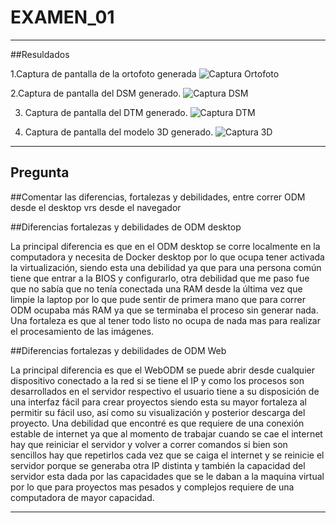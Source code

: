 # EXAMEN_01


----------------------------------
##Resuldados 

1.Captura de pantalla de la ortofoto generada
![Captura Ortofoto](https://cdn.discordapp.com/attachments/501881994469441543/813250376190918727/Captura_D3.png) 

2.Captura de pantalla del DSM generado.
![Captura DSM](https://cdn.discordapp.com/attachments/501881994469441543/813250398033805332/Captura_DSM.png)

3.	Captura de pantalla del DTM generado.
![Captura DTM](https://cdn.discordapp.com/attachments/501881994469441543/813250408436858902/Captura_DTM.png)

4.	Captura de pantalla del modelo 3D generado.
![Captura 3D](https://cdn.discordapp.com/attachments/501881994469441543/813250376190918727/Captura_D3.png)

----------------------------------

## Pregunta


##Comentar las diferencias, fortalezas y debilidades, entre correr ODM desde el desktop vrs desde el navegador


##Diferencias fortalezas y debilidades de ODM desktop

La principal diferencia es que en el ODM desktop se corre localmente en la computadora y necesita de Docker desktop por lo que ocupa tener activada la virtualización, siendo esta una debilidad ya que para una persona común tiene que entrar a la BIOS y configurarlo, otra debilidad que me paso fue que no sabía que no tenía conectada una RAM desde la última vez que limpie la laptop por lo que pude sentir de primera mano que para correr ODM ocupaba más RAM ya que se terminaba el proceso sin generar nada. Una fortaleza es que al tener todo listo no ocupa de nada mas para realizar el procesamiento de las imágenes.

##Diferencias fortalezas y debilidades de ODM Web

La principal diferencia es que el WebODM se puede abrir desde cualquier dispositivo conectado a la red si se tiene el IP y como los procesos son desarrollados en el servidor respectivo el usuario tiene a su disposición de una interfaz fácil para crear proyectos siendo esta su mayor fortaleza al permitir su fácil uso, así como su visualización y posterior descarga del proyecto. Una debilidad que encontré es que requiere de una conexión estable de internet ya que al momento de trabajar cuando se cae el internet hay que reiniciar el servidor y volver a correr comandos si bien son sencillos hay que repetirlos cada vez que se caiga el internet y se reinicie el servidor porque se generaba otra IP distinta y también la capacidad del servidor esta dada por las capacidades que se le daban a la maquina virtual por lo que para proyectos mas pesados y complejos requiere de una computadora de mayor capacidad.

---------------------------------
